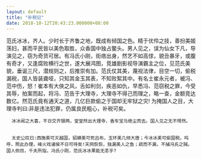 ```yaml
---
layout: default
title: "补税记"
date: 2018-10-12T20:43:23.000000+08:00
---
```


  范氏冰冰，齐人。少时长于齐鲁之地，既成有倾国之色。精于优伶之技，善扮美姬荡妇，甚而平民皆以美色取胜，众香国中独占鳖头。男人见之，误为仙女下凡，导演见之，窃为奇货可居。有冯氏小刚，街痞出身，然艺不如高俅，貌丑暴牙，或腹有奇才，又逢腐败横行之世，遂大展鸿图，竞雄剧影视导演霸主之位，见范氏美貌，垂诞三尺，潜规则之，后推崇有加。范氏仗其美，蔑视法律，目空一切，偷税漏税，国人皆装聋哑，只知其金玉其表，不知败絮其中。有名士崔永元者，被冯、范中伤，怒！崔本有大俠之风，舌如利剑，疾恶如仇，早悉冯、范窃税之罪，今受其辱，拍案而起，将冯、范告于大理寺，大理寺不得己而理之，略一查，金额竞达数亿。然范氏竟有通天之道，几亿巨款偷之于国却无牢狱之灾! 为掩国人之目，大理寺判曰:非是违法犯罪，仍属良民粗心，补税可矣。


      冰冰闻之大喜，不日交齐银两，堂堂然出大理寺，香车宝马绝尘而去。国人见之无不愕然。


      太史公叹曰:西施美可灭越国，貂蝉美可死吕布，玉环美几倾大唐；今冰冰美可偷国税。呜呼，照此办理，峰火戏诸侯不日可待矣!天网恢恢，独漏美人之鱼；疏而不漏，不捕冯氏之贼。国人侧目，千夫所指，冯氏小刚，范氏冰冰果能无恙乎?

